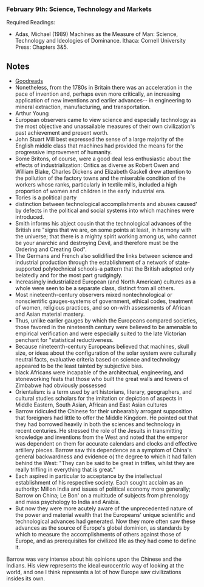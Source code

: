 ### February 9th: Science, Technology and Markets

Required Readings:

- Adas, Michael (1989) Machines as the Measure of Man: Science, Technology and Ideologies of Dominance. Ithaca: Cornell University Press: Chapters 3&5.

## Notes

- [Goodreads](https://www.goodreads.com/review/show/1041079539?book_show_action=true&from_review_page=1)
- Nonetheless, from the 1780s in Britain there was an acceleration in the pace of invention and, perhaps even more critically, an increasing application of new inventions and earlier advances-- in engineering to mineral extraction, manufacturing, and transportation.
- Arthur Young
- European observers came to view science and especially technology as
the most objective and unassailable measures of their own civilization's
past achievement and present worth.
- John Stuart Mill best expressed
the sense of a large majority of the English middle class that machines
had provided the means for the progressive improvement of humanity.
- Some Britons, of course, were a good deal less enthusiastic about the
effects of industrialization: Critics as diverse as Robert Owen and
William Blake, Charles Dickens and Elizabeth Gaskell drew attention to
the pollution of the factory towns and the miserable condition of the
workers whose ranks, particularly in textile mills, included a high proportion
of women and children in the early industrial era.
- Tories is a political party
- distinction between technological accomplishments and
abuses caused' by defects in the political and social systems into which
machines were introduced.
- Smith informs his abject cousin that the technological advances
of the British are "signs that we are, on some points at least, in
harmony with the universe; that there is a mighty spirit working among
us, who cannot be your anarchic and destroying Devil, and therefore
must be the Ordering and Creating God".
- The Germans and
French also solidified the links between science and industrial production
through the establishment of a network of state-supported polytechnical
schools-a pattern that the British adopted only belatedly and
for the most part grudgingly.
- Increasingly industrialized European (and North American) cultures as a
whole were seen to be a separate class, distinct from all others.
- Most nineteenth-century observers mixed nontechnological or nonscientific
gauges-systems of government, ethical codes, treatment of
women, religious practices, and so on-with assessments of African and
Asian material mastery.
- Thus,
unlike earlier gauges by which the Europeans compared societies, those
favored in the nineteenth century were believed to be amenable to empirical
verification and were especially suited to the late Victorian penchant
for "statistical reductiveness.
- Because nineteenth-century Europeans believed that machines, skull
size, or ideas about the configuration of the solar system were culturally
neutral facts, evaluative criteria based on science and technology appeared
to be the least tainted by subjective bias.
- black Africans were incapable of the architectual,
engineering, and stoneworking feats that those who built the great walls
and towers of Zimbabwe had obviously possessed
- Orientalism: is a term used by art historians, literary, geographers, and cultural studies scholars for the imitation or depiction of aspects in Middle Eastern, South Asian, African and East Asian cultures
- Barrow ridiculed the Chinese for their unbearably arrogant supposition
that foreigners had little to offer the Middle Kingdom. He pointed
out that they had borrowed heavily in both the sciences and technology
in recent centuries. He stressed the role of the Jesuits in transmitting
knowledge and inventions from the West and noted that the emperor
was dependent on them for accurate calendars and clocks and effective
artillery pieces. Barrow saw this dependence as a symptom of China's
general backwardness and evidence o( the degree to which it had fallen
behind the West: "They can be said to be great in trifles, whilst they are
really trifling in everything that is great."
- Each aspired in particular to
acceptance by the intellectual establishment of his respective society.
Each sought acclaim as an authority: Millon India and issues of political
economy more generally; Barrow on China; Le Bon' on a multitude
of subjects from phrenology and mass psychology to India and
Arabia.
- But now they were more
acutely aware of the unprecedented nature of the power and material
wealth that the Europeans' unique scientific and technological advances
had generated. Now they more often saw these advances as the source
of Europe's global dominion, as standards by which to measure the
accomplishments of others against those of Europe, and as prerequisites
for civilized life as they had come to define it.

Barrow was very intense about his opinions upon the Chinese and the Indians. His view represents the ideal eurocentric way of looking at the world, and one I think represents a lot of how Europe saw civilizations insides its own.
